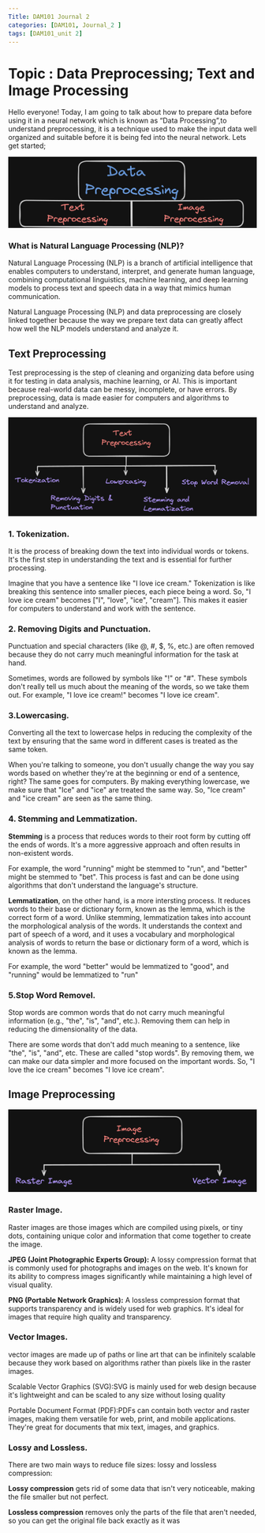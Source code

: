 ```yaml
---
Title: DAM101 Journal 2
categories: [DAM101, Journal_2 ]
tags: [DAM101_unit 2]
---
```

# Topic : Data Preprocessing; Text and Image Processing

Hello everyone! Today, I am  going to talk about how to prepare data before using it in a neural network which is known as “Data Processing”,to understand preprocessing, it is a technique used to make the input data well organized and suitable before it is being fed into the neural network. Lets get started;<br>

![alt text](<../DAM_img/journal2.png .png>)


### What is Natural Language Processing (NLP)? 
Natural Language Processing (NLP) is a branch of artificial intelligence that enables computers to understand, interpret, and generate human language, combining computational linguistics, machine learning, and deep learning models to process text and speech data in a way that mimics human communication.

Natural Language Processing (NLP) and data preprocessing are closely linked together because the way we prepare text data can greatly affect how well the NLP models understand and analyze it. 

## Text Preprocessing

Test preprocessing is the step of cleaning and organizing data before using it for testing in data analysis, machine learning, or AI. This is important because real-world data can be messy, incomplete, or have errors. By preprocessing, data is made easier for computers and algorithms to understand and analyze.

![alt text](../DAM_img/text_preprocess.png)

### 1. Tokenization.
It is the process of breaking down the text into individual words or tokens. It's the first step in understanding the text and is essential for further processing.<br>

Imagine that you have a sentence like "I love ice cream." Tokenization is like breaking this sentence into smaller pieces, each piece being a word. So, "I love ice cream" becomes ["I", "love", "ice", "cream"]. This makes it easier for computers to understand and work with the sentence.

### 2. Removing Digits and Punctuation.
Punctuation and special characters (like @, #, $, %, etc.) are often removed because they do not carry much meaningful information for the task at hand.

Sometimes, words are followed by symbols like "!" or "#". These symbols don't really tell us much about the meaning of the words, so we take them out. For example, "I love ice cream!" becomes "I love ice cream".

### 3.Lowercasing.
Converting all the text to lowercase helps in reducing the complexity of the text by ensuring that the same word in different cases is treated as the same token.

When you're talking to someone, you don't usually change the way you say words based on whether they're at the beginning or end of a sentence, right? The same goes for computers. By making everything lowercase, we make sure that "Ice" and "ice" are treated the same way. So, "Ice cream" and "ice cream" are seen as the same thing.

### 4. Stemming and Lemmatization.

**Stemming** is a process that reduces words to their root form by cutting off the ends of words. It's a more aggressive approach and often results in non-existent words.<br>

For example, the word "running" might be stemmed to "run", and "better" might be stemmed to "bet". This process is fast and can be done using algorithms that don't understand the language's structure.

**Lemmatization**, on the other hand, is a more intersting process. It reduces words to their base or dictionary form, known as the lemma, which is the correct form of a word. Unlike stemming, lemmatization takes into account the morphological analysis of the words. It understands the context and part of speech of a word, and it uses a vocabulary and morphological analysis of words to return the base or dictionary form of a word, which is known as the lemma.<br>

For example, the word "better" would be lemmatized to "good", and "running" would be lemmatized to "run"



### 5.Stop Word Removel.
Stop words are common words that do not carry much meaningful information (e.g., "the", "is", "and", etc.). Removing them can help in reducing the dimensionality of the data.

There are some words that don't add much meaning to a sentence, like "the", "is", "and", etc. These are called "stop words". By removing them, we can make our data simpler and more focused on the important words. So, "I love the ice cream" becomes "I love ice cream".




## Image Preprocessing

![alt text](../DAM_img/image_preprocess.png)<br>

### Raster Image.
Raster images are those images which are compiled using pixels, or tiny dots, containing unique color and information that come together to create the image. 

**JPEG (Joint Photographic Experts Group):** A lossy compression format that is commonly used for photographs and images on the web. It's known for its ability to compress images significantly while maintaining a high level of visual quality.


**PNG (Portable Network Graphics):** A lossless compression format that supports transparency and is widely used for web graphics. It's ideal for images that require high quality and transparency.


### Vector Images.
vector images are made up of paths or line art that can be infinitely scalable because they work based on algorithms rather than pixels like in the raster images.

Scalable Vector Graphics (SVG):SVG is mainly used for web design because it's lightweight and can be scaled to any size without losing quality

Portable Document Format (PDF):PDFs can contain both vector and raster images, making them versatile for web, print, and mobile applications. They're great for documents that mix text, images, and graphics.

### Lossy and Lossless.
There are two main ways to reduce file sizes: lossy and lossless compression:

**Lossy compression** gets rid of some data that isn't very noticeable, making the file smaller but not perfect.
 
**Lossless compression** removes only the parts of the file that aren't needed, so you can get the original file back exactly as it was

